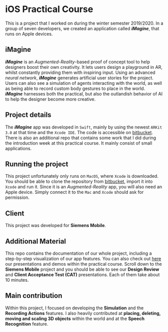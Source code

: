 # iOS Practical Course
This is a project that I worked on during the winter semester 2019/2020.
In a group of seven developers, we created an application called ***iMagine***, that runs on Apple devices. 

## iMagine
***iMagine*** is an _Augmented-Reality_-based proof of concept tool to help designers boost their own creativity. It lets users design a playground in AR, whilst constantly providing them with inspiring input. Using an advanced _neural network_, ***iMagine*** generates artificial user stories for the project. Users can also see a simulation of agents interacting with the world, as well as being able to record custom body gestures to place in the world.
***iMagine*** harnesses both the practical, but also the outlandish behavior of AI to help the designer become more creative.

## Project details
The ***iMagine*** app was developed in ```Swift```, mainly by using the newest ```ARKit 3.0``` at that time and the ```Xcode IDE```. The code is accessible on [bitbucket](https://bitbucket.org/ga27lep/). There is also an additional repo that contains some work that I did during the introduction week at this practical course. It mainly consist of small applications.

## Running the project
This project unfortunately only runs on ```MacOS```, where ```Xcode``` is downloaded. You should be able to clone the repository from [bitbucket](https://bitbucket.org/ga27lep/), import it into ```Xcode``` and run it. Since it is an _Augmented-Reality_ app, you will also need an Apple device. Simply connect it to the ```Mac``` and ```Xcode``` should ask for permission. 

## Client
This project was developed for **Siemens Mobile**.

## Additional Material
This repo contains the documentation of our whole project, including a step-by-step visualization of our app features. You can also check out [here](https://ase.in.tum.de/lehrstuhl_1/component/content/article/106-teaching/1063) our presentations and demos within the practical course. Scroll down to the **Siemens Mobile** project and you should be able to see our **Design Review** and **Client Acceptance Test (CAT)** presentations. Each of them take about 10 minutes.

## Main contribution
Within this project, I focused on developing the **Simulation** and the **Recording Actions** features. I also heavily contributed at **placing, deleting, moving and scaling 3D objects** within the world and at the **Speech Recognition** feature. 
